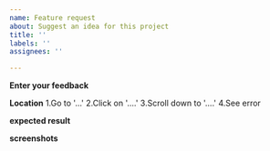 ```yaml
---
name: Feature request
about: Suggest an idea for this project
title: ''
labels: ''
assignees: ''

---
```


**Enter your feedback**


**Location**
1.Go to '...'
2.Click on '....'
3.Scroll down to '....'
4.See error

**expected result**


**screenshots**
